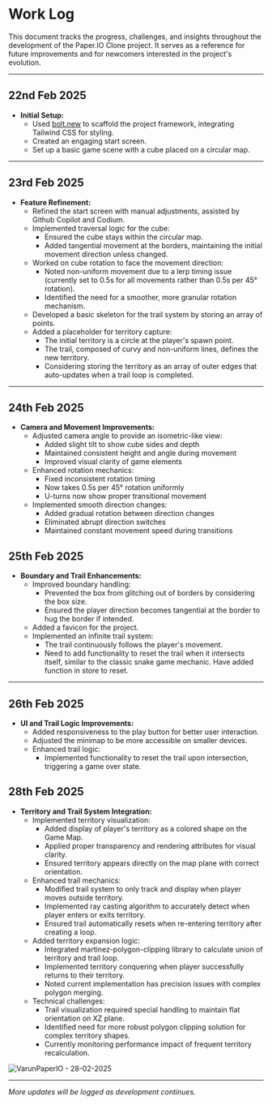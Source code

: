 # Work Log

This document tracks the progress, challenges, and insights throughout the development of the Paper.IO Clone project. It serves as a reference for future improvements and for newcomers interested in the project's evolution.

---

## 22nd Feb 2025

- **Initial Setup:**
  - Used [bolt.new](https://bolt.new/) to scaffold the project framework, integrating Tailwind CSS for styling.
  - Created an engaging start screen.
  - Set up a basic game scene with a cube placed on a circular map.

---

## 23rd Feb 2025

- **Feature Refinement:**
  - Refined the start screen with manual adjustments, assisted by Github Copilot and Codium.
  - Implemented traversal logic for the cube:
    - Ensured the cube stays within the circular map.
    - Added tangential movement at the borders, maintaining the initial movement direction unless changed.
  - Worked on cube rotation to face the movement direction:
    - Noted non-uniform movement due to a lerp timing issue (currently set to 0.5s for all movements rather than 0.5s per 45° rotation).
    - Identified the need for a smoother, more granular rotation mechanism.
  - Developed a basic skeleton for the trail system by storing an array of points.
  - Added a placeholder for territory capture:
    - The initial territory is a circle at the player's spawn point.
    - The trail, composed of curvy and non-uniform lines, defines the new territory.
    - Considering storing the territory as an array of outer edges that auto-updates when a trail loop is completed.

---

## 24th Feb 2025

- **Camera and Movement Improvements:**
  - Adjusted camera angle to provide an isometric-like view:
    - Added slight tilt to show cube sides and depth
    - Maintained consistent height and angle during movement
    - Improved visual clarity of game elements
  - Enhanced rotation mechanics:
    - Fixed inconsistent rotation timing
    - Now takes 0.5s per 45° rotation uniformly
    - U-turns now show proper transitional movement
  - Implemented smooth direction changes:
    - Added gradual rotation between direction changes
    - Eliminated abrupt direction switches
    - Maintained constant movement speed during transitions

## 25th Feb 2025

- **Boundary and Trail Enhancements:**
  - Improved boundary handling:
    - Prevented the box from glitching out of borders by considering the box size.
    - Ensured the player direction becomes tangential at the border to hug the border if intended.
  - Added a favicon for the project.
  - Implemented an infinite trail system:
    - The trail continuously follows the player's movement.
    - Need to add functionality to reset the trail when it intersects itself, similar to the classic snake game mechanic. Have added function in store to reset.

---

## 26th Feb 2025

- **UI and Trail Logic Improvements:**
  - Added responsiveness to the play button for better user interaction.
  - Adjusted the minimap to be more accessible on smaller devices.
  - Enhanced trail logic:
    - Implemented functionality to reset the trail upon intersection, triggering a game over state.

## 28th Feb 2025

- **Territory and Trail System Integration:**
  - Implemented territory visualization:
    - Added display of player's territory as a colored shape on the Game Map.
    - Applied proper transparency and rendering attributes for visual clarity.
    - Ensured territory appears directly on the map plane with correct orientation.
  - Enhanced trail mechanics:
    - Modified trail system to only track and display when player moves outside territory.
    - Implemented ray casting algorithm to accurately detect when player enters or exits territory.
    - Ensured trail automatically resets when re-entering territory after creating a loop.
  - Added territory expansion logic:
    - Integrated martinez-polygon-clipping library to calculate union of territory and trail loop.
    - Implemented territory conquering when player successfully returns to their territory.
    - Noted current implementation has precision issues with complex polygon merging.
  - Technical challenges:
    - Trail visualization required special handling to maintain flat orientation on XZ plane.
    - Identified need for more robust polygon clipping solution for complex territory shapes.
    - Currently monitoring performance impact of frequent territory recalculation.

![VarunPaperIO - 28-02-2025](media/VarunPaperIO%20-%2028-02-2025.gif)

---

_More updates will be logged as development continues._
